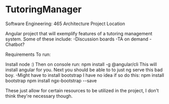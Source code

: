 # TutoringManager
Software Engineering: 465 Architecture Project Location

Angular project that will exemplify features of a tutoring management system. 
Some of these include: 
    -Discussion boards
    -TA on demand
    -Chatbot?
    
Requirements To run:

Install node :)
Then on console run: npm install -g @angular/cli
This will install angular for you. 
Next you should be able to to just ng serve this bad boy. 
-Might have to install bootstrap I have no idea if so do this:
npm install bootstrap
npm install ngx-bootstrap --save

These just allow for certain resources to be utilized in the project, I don't think they're necessary though. 
